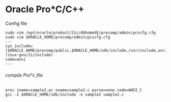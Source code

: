 # Oracle Pro*C/C++
Config file
```
sudo vim /opt/oracle/product/21c/dbhomeXE/precomp/admin/pcscfg.cfg
sudo vim $ORACLE_HOME/precomp/admin/pcscfg.cfg
---
sys_include=($ORACLE_HOME/precomp/public,$ORACLE_HOME/sdk/include,/usr/include,usr/lib/gcc/x86_64-linux-gnu/11/include)
code=ansi
---
```
###### compile Pro*c file
```
proc iname=sample2.pc oname=sample2.c parse=none code=ANSI_C
gcc -I $ORACLE_HOME/sdk/include -o sample2 sample2.c
``` 
